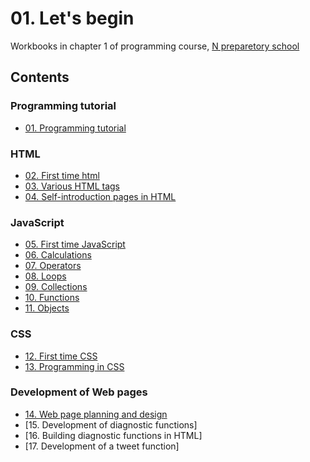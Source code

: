 # 01. Let's begin

Workbooks in chapter 1 of programming course, [N preparetory school](https://www.nnn.ed.nico/)

## Contents

### Programming tutorial

- [01. Programming tutorial](https://github.com/ababa893/nnn_workbook/blob/master/01/01_programming_tutorial.md)

### HTML

- [02. First time html](https://github.com/ababa893/nnn_workbook/blob/master/01/02_first_time_html.md)
- [03. Various HTML tags](https://github.com/ababa893/nnn_workbook/blob/master/01/03_various_html_tags.md)
- [04. Self-introduction pages in HTML](https://github.com/ababa893/nnn_workbook/blob/master/01/04_self-introduction_pages_in_html.md)

### JavaScript

- [05. First time JavaScript](https://github.com/ababa893/nnn_workbook/blob/master/01/05_first_time_javascript.md)
- [06. Calculations](https://github.com/ababa893/nnn_workbook/blob/master/01/06_calculations.md)
- [07. Operators](https://github.com/ababa893/nnn_workbook/blob/master/01/07_operators.md)
- [08. Loops](https://github.com/ababa893/nnn_workbook/blob/master/01/08_loops.md)
- [09. Collections](https://github.com/ababa893/nnn_workbook/blob/master/01/09_collections.md)
- [10. Functions](https://github.com/ababa893/nnn_workbook/blob/master/01/10_functions.md)
- [11. Objects](https://github.com/ababa893/nnn_workbook/blob/master/01/11_objects.md)
 

### CSS

- [12. First time CSS](https://github.com/ababa893/nnn_workbook/blob/master/01/12_first_time_css.md)
- [13. Programming in CSS](https://github.com/ababa893/nnn_workbook/blob/master/01/13_programming_in_css.md)

### Development of Web pages

- [14. Web page planning and design](https://github.com/ababa893/nnn_workbook/blob/master/01/14_web_page_planning_and_design.md)
- [15. Development of diagnostic functions]
- [16. Building diagnostic functions in HTML]
- [17. Development of a tweet function]



